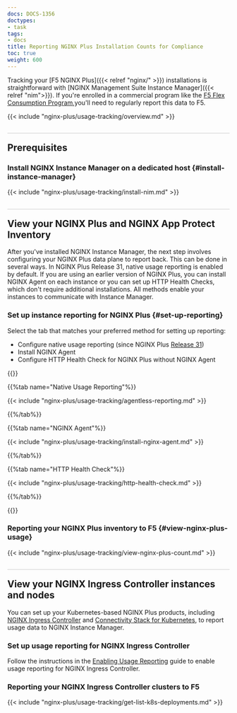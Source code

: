 ```yaml
---
docs: DOCS-1356
doctypes:
- task
tags:
- docs
title: Reporting NGINX Plus Installation Counts for Compliance
toc: true
weight: 600
---
```


Tracking your [F5 NGINX Plus]({{< relref "nginx/" >}}) installations is straightforward with [NGINX Management Suite Instance Manager]({{< relref "nim">}}). If you're enrolled in a commercial program like the [F5 Flex Consumption Program](https://www.f5.com/products/get-f5/flex-consumption-program),you'll need to regularly report this data to F5.

<style>
h2 {
  border-top: 1px solid #ccc;
  padding-top:20px;
}
</style>

{{< include "nginx-plus/usage-tracking/overview.md" >}}

## Prerequisites

### Install NGINX Instance Manager on a dedicated host {#install-instance-manager}

{{< include "nginx-plus/usage-tracking/install-nim.md" >}}


## View your NGINX Plus and NGINX App Protect Inventory

After you've installed NGINX Instance Manager, the next step involves configuring your NGINX Plus data plane to report back. This can be done in several ways. In NGINX Plus Release 31, native usage reporting is enabled by default. If you are using an earlier version of NGINX Plus, you can install NGINX Agent on each instance or you can set up HTTP Health Checks, which don't require additional installations. All methods enable your instances to communicate with Instance Manager.

### Set up instance reporting for NGINX Plus {#set-up-reporting}

Select the tab that matches your preferred method for setting up reporting:

- Configure native usage reporting (since NGINX Plus <a href="../../../releases/#r31">Release 31</a>)
- Install NGINX Agent
- Configure HTTP Health Check for NGINX Plus without NGINX Agent

{{<tabs name="configure-reporting">}}

{{%tab name="Native Usage Reporting"%}}

{{< include "nginx-plus/usage-tracking/agentless-reporting.md" >}}

{{%/tab%}}

{{%tab name="NGINX Agent"%}}

{{< include "nginx-plus/usage-tracking/install-nginx-agent.md" >}}

{{%/tab%}}

{{%tab name="HTTP Health Check"%}}

{{< include "nginx-plus/usage-tracking/http-health-check.md" >}}

{{%/tab%}}

{{</tabs>}}

### Reporting your NGINX Plus inventory to F5 {#view-nginx-plus-usage}

{{< include "nginx-plus/usage-tracking/view-nginx-plus-count.md" >}}

## View your NGINX Ingress Controller instances and nodes

You can set up your Kubernetes-based NGINX Plus products, including [NGINX Ingress Controller](https://www.nginx.com/products/nginx-ingress-controller/) and [Connectivity Stack for Kubernetes](https://www.nginx.com/solutions/kubernetes/), to report usage data to NGINX Instance Manager.

### Set up usage reporting for NGINX Ingress Controller

Follow the instructions in the [Enabling Usage Reporting](https://docs.nginx.com/nginx-ingress-controller/usage-reporting/) guide to enable usage reporting for NGINX Ingress Controller.

### Reporting your NGINX Ingress Controller clusters to F5

{{< include "nginx-plus/usage-tracking/get-list-k8s-deployments.md" >}}
